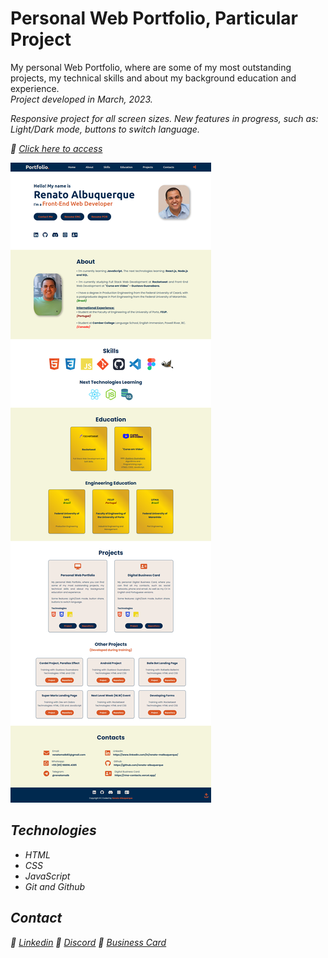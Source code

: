 # Personal Web Portfolio, Particular Project

My personal Web Portfolio, where are some of my most outstanding projects, my technical skills and about my background education and experience. <br> <em>Project developed in March, 2023.<em> <br>

Responsive project for all screen sizes. New features in progress, such as: Light/Dark mode, buttons to switch language.

🔗 [Click here to access](https://portfolio-renatoalbuquerque.vercel.app/)

![screenshot](files/screencapture1-portfolio-renatoalbuquerque.png)

## Technologies

- HTML
- CSS
- JavaScript
- Git and Github

## Contact

🔗 [Linkedin](https://www.linkedin.com/in/renato-malbuquerque/)
🔗 [Discord](https://discordapp.com/users/992621595547938837)
🔗 [Business Card](https://rma-contacts.vercel.app/)
